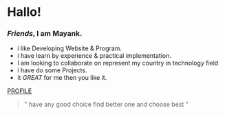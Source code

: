 # Hallo!

### *Friends*, I am **Mayank**.

- i like Developing Website & Program.
- i have learn by experience & practical implementation.
- I am looking to collaborate on represent my country in technology field
- i have do some Projects.
- it _GREAT_ for me then you like it.

[ PROFILE ](https://mastermayank.w3spaces.com)

> " have any good choice find better one and choose best "

